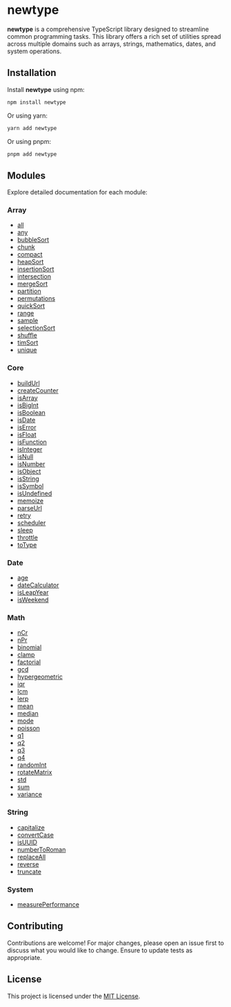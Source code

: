 # newtype

**newtype** is a comprehensive TypeScript library designed to streamline common programming tasks. This library offers a rich set of utilities spread across multiple domains such as arrays, strings, mathematics, dates, and system operations.

## Installation

Install **newtype** using npm:

```bash
npm install newtype
```

Or using yarn:

```bash
yarn add newtype
```

Or using pnpm:

```bash
pnpm add newtype
```

## Modules

Explore detailed documentation for each module:

### Array

- [all](src/array/all/README.md)
- [any](src/array/any/README.md)
- [bubbleSort](src/array/bubble-sort/README.md)
- [chunk](src/array/chunk/README.md)
- [compact](src/array/compact/README.md)
- [heapSort](src/array/heap-sort/README.md)
- [insertionSort](src/array/insertion-sort/README.md)
- [intersection](src/array/intersection/README.md)
- [mergeSort](src/array/merge-sort/README.md)
- [partition](src/array/partition/README.md)
- [permutations](src/array/permutations/README.md)
- [quickSort](src/array/quick-sort/README.md)
- [range](src/array/range/README.md)
- [sample](src/array/sample/README.md)
- [selectionSort](src/array/selection-sort/README.md)
- [shuffle](src/array/shuffle/README.md)
- [timSort](src/array/tim-sort/README.md)
- [unique](src/array/unique/README.md)

### Core

- [buildUrl](src/core/build-url/README.md)
- [createCounter](src/core/create-counter/README.md)
- [isArray](src/core/is-array/README.md)
- [isBigInt](src/core/is-big-int/README.md)
- [isBoolean](src/core/is-boolean/README.md)
- [isDate](src/core/is-date/README.md)
- [isError](src/core/is-error/README.md)
- [isFloat](src/core/is-float/README.md)
- [isFunction](src/core/is-function/README.md)
- [isInteger](src/core/is-integer/README.md)
- [isNull](src/core/is-null/README.md)
- [isNumber](src/core/is-number/README.md)
- [isObject](src/core/is-object/README.md)
- [isString](src/core/is-string/README.md)
- [isSymbol](src/core/is-symbol/README.md)
- [isUndefined](src/core/is-undefined/README.md)
- [memoize](src/core/memoize/README.md)
- [parseUrl](src/core/parse-url/README.md)
- [retry](src/core/retry/README.md)
- [scheduler](src/core/scheduler/README.md)
- [sleep](src/core/sleep/README.md)
- [throttle](src/core/throttle/README.md)
- [toType](src/core/to-type/README.md)

### Date

- [age](src/date/age/README.md)
- [dateCalculator](src/date/date-calculator/README.md)
- [isLeapYear](src/date/is-leap-year/README.md)
- [isWeekend](src/date/is-weekend/README.md)

### Math

- [nCr](src/math/arrangements/README.md)
- [nPr](src/math/arrangements/README.md)
- [binomial](src/math/binomial/README.md)
- [clamp](src/math/clamp/README.md)
- [factorial](src/math/factorial/README.md)
- [gcd](src/math/gcd/README.md)
- [hypergeometric](src/math/hypergeometric/README.md)
- [iqr](src/math/iqr/README.md)
- [lcm](src/math/lcm/README.md)
- [lerp](src/math/lerp/README.md)
- [mean](src/math/mean/README.md)
- [median](src/math/median/README.md)
- [mode](src/math/mode/README.md)
- [poisson](src/math/poisson/README.md)
- [q1](src/math/quartile/README.md)
- [q2](src/math/quartile/README.md)
- [q3](src/math/quartile/README.md)
- [q4](src/math/quartile/README.md)
- [randomInt](src/math/random-int/README.md)
- [rotateMatrix](src/math/rotate-matrix/README.md)
- [std](src/math/std/README.md)
- [sum](src/math/sum/README.md)
- [variance](src/math/variance/README.md)

### String

- [capitalize](src/string/capitalize/README.md)
- [convertCase](src/string/convert-case/README.md)
- [isUUID](src/string/is-uuid/README.md)
- [numberToRoman](src/string/number-to-roman/README.md)
- [replaceAll](src/string/replace-all/README.md)
- [reverse](src/string/reverse/README.md)
- [truncate](src/string/truncate/README.md)

### System

- [measurePerformance](src/system/measure-performance/README.md)

## Contributing

Contributions are welcome! For major changes, please open an issue first to discuss what you would like to change. Ensure to update tests as appropriate.

## License

This project is licensed under the [MIT License](LICENSE).
